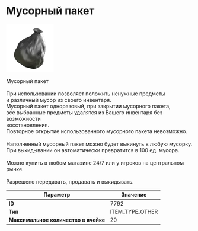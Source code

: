# Мусорный пакет

![Item Image](../img/7792.webp?raw=true)

Мусорный пакет<br><br>При использовании позволяет положить ненужные предметы<br>и различный мусор из своего инвентаря.<br>Мусорный пакет одноразовый, при закрытии мусорного пакета,<br>все выбранные предметы удалятся из Вашего инвентаря без возможности<br>восстановления.<br>Повторное открытие использованного мусорного пакета невозможно.<br><br>Наполненный мусорный пакет можно будет выкинуть в любую мусорку.<br>При выкидывании он автоматически превратится в 100 ед. мусора.<br><br>Можно купить в любом магазине 24/7 или у игроков на центральном рынке.<br><br>Разрешено передавать, продавать и выкидывать.


| Параметр | Значение |
|----------|----------|
| **ID** | 7792 |
| **Тип** | ITEM_TYPE_OTHER |
| **Максимальное количество в ячейке** | 20 |


